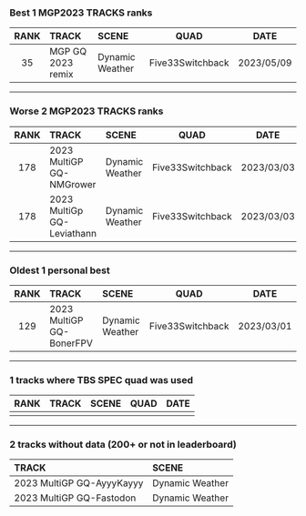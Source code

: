 ### Best 1 MGP2023 TRACKS ranks
|RANK|TRACK|SCENE|QUAD|DATE|
|:---:|:---|:---|:---:|:---:|
|35|MGP GQ 2023 remix|Dynamic Weather|Five33Switchback|2023/05/09|
---
### Worse 2 MGP2023 TRACKS ranks
|RANK|TRACK|SCENE|QUAD|DATE|
|:---:|:---|:---|:---:|:---:|
|178|2023 MultiGP GQ-NMGrower|Dynamic Weather|Five33Switchback|2023/03/03|
|178|2023 MultiGp GQ-Leviathann|Dynamic Weather|Five33Switchback|2023/03/03|
---
### Oldest 1 personal best
|RANK|TRACK|SCENE|QUAD|DATE|
|:---:|:---|:---|:---:|:---:|
|129|2023 MultiGP GQ-BonerFPV|Dynamic Weather|Five33Switchback|2023/03/01|
---
### 1 tracks where TBS SPEC quad was used
|RANK|TRACK|SCENE|QUAD|DATE|
|:---:|:---|:---|:---:|:---:|
||||||
---
### 2 tracks without data (200+ or not in leaderboard)
|TRACK|SCENE|
|:---|:---|
|2023 MultiGP GQ-AyyyKayyy|Dynamic Weather|
|2023 MultiGP GQ-Fastodon|Dynamic Weather|
